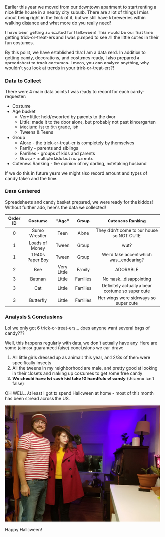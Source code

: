 Earlier this year we moved from our downtown apartment to start renting a nice little house in a nearby city suburb. There are a lot of things I miss about being right in the thick of it, but we still have 5 breweries within walking distance and what more do you really need?

I have been getting so excited for Halloween! This would be our first time getting trick-or-treat-ers and I was pumped to see all the little cuties in their fun costumes. 

By this point, we have established that I am a data nerd. In addition to getting candy, decorations, and costumes ready, I also prepared a spreadsheet to track costumes. I mean, you can analyze anything, why wouldn't you look at trends in your trick-or-treat-ers?!

### Data to Collect
There were 4 main data points I was ready to record for each candy-requester:
* Costume
* Age bucket
	* Very little: held/escorted by parents to the door
	* Little: made it to the door alone, but probably not past kindergarten
	* Medium: 1st to 6th grade, ish
	* Tweens & Teens
* Group
	* Alone - the trick-or-treat-er is completely by themselves
	* Family - parents and siblings
	* Families - groups of kids and parents
	* Group - multiple kids but no parents
* Cuteness Ranking - the opinion of my darling, notetaking husband
	
If we do this in future years we might also record amount and types of candy taken and the time.

### Data Gathered
Spreadsheets and candy basket prepared, we were ready for the kiddos! Without further ado, here's the data we collected!


|Order ID|Costume|"Age"|Group|Cuteness Ranking|
|:-:|:-:|:-:|:-:|:-:|
|0|Sumo Wrestler|Teen|Alone|They didn't come to our house so NOT CUTE|
|1|Loads of Money|Tween|Group|wut?|
|1|1940s Paper Boy|Tween|Group|Weird fake accent which was...endearing?|
|2|Bee|Very Little|Family|ADORABLE|
|3|Batman|Little|Families|No mask...disappointing|
|3|Cat|Little|Families|Definitely actually a bear costume so super cute|
|3|Butterfly|Little|Families|Her wings were sideways so super cute|

### Analysis & Conclusions 
Lol we only got 6 trick-or-treat-ers... does anyone want several bags of candy???

Well, this happens regularly with data, we don't actually have any. Here are some (almost guaranteed false) conclusions we can draw:
1. All little girls dressed up as animals this year, and 2/3s of them were specifically insects
2. All the tweens in my neighborhood are male, and pretty good at looking in their closets and making up costumes to get some free candy
3. **We should have let each kid take 10 handfuls of candy** (this one isn't false)

OH WELL. At least I got to spend Halloween at home - most of this month has been spread across the US. 



  ![finally found each other](/images/halloween2018.jpg)



Happy Halloween!
